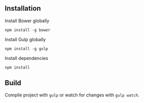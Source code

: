 # <Project Name>
<Project description>

## Installation

Install Bower globally
```
npm install -g bower
```

Install Gulp globally
```
npm install -g gulp
```

Install dependencies
```
npm install
```

## Build
Compile project with `gulp` or watch for changes with `gulp watch`.
